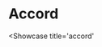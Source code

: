 # Accord
<script setup>
import Accord from '../.vitepress/components/Accord.vue'
</script>

<Showcase
 title='accord'
>
<Accord />
</Showcase>
